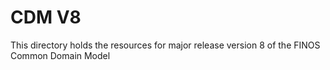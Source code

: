 # CDM V8
This directory holds the resources for major release version 8 of the FINOS Common Domain Model
